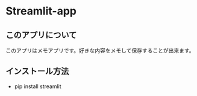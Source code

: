 # Streamlit-app

## このアプリについて
<font>このアプリはメモアプリです。好きな内容をメモして保存することが出来ます。</font>

## インストール方法
* pip install streamlit
